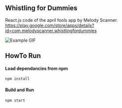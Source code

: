 ## Whistling for Dummies

React.js code of the april fools app by Melody Scanner. <br/>
https://play.google.com/store/apps/details?id=com.melodyscanner.whistlingfordummies

![Example GIF](https://lh3.googleusercontent.com/vQfbIRScYQwcPDo8mQ7pV8W08bPAOHwo6b2T2rwqUirr2E1mpBJrRMN97xpiHGXMCg=w720-h310-rw)

## HowTo Run

#### Load dependancies from npm
```
npm install
```
#### Build and Run
```
npm start
```
